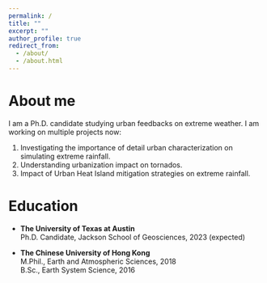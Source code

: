 ```yaml
---
permalink: /
title: ""
excerpt: ""
author_profile: true
redirect_from: 
  - /about/
  - /about.html
---
```

# About me

I am a Ph.D. candidate studying urban feedbacks on extreme weather. I am working on multiple projects now: 
  1. Investigating the importance of detail urban characterization on simulating extreme rainfall.
  2. Understanding urbanization impact on tornados.
  3. Impact of Urban Heat Island mitigation strategies on extreme rainfall.

# Education

* **The University of Texas at Austin** \
Ph.D. Candidate, Jackson School of Geosciences, 2023 (expected) 

* **The Chinese University of Hong Kong** \
M.Phil., Earth and Atmospheric Sciences, 2018 \
B.Sc., Earth System Science, 2016
